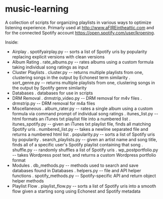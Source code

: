 # music-learning

A collection of scripts for organizing playlists in various ways to optimize listening experience.
Primarly used at http://www.aFIREintheattic.com and for the connected Spotify account https://open.spotify.com/user/kroening.

Inside:

- Airplay
  . spotifyairplay.py -- sorts a list of Spotify uris by popularity replacing explicit versions with clean versions
- Album Rating
  . rate_albums.py -- rates albums using a custom formula taking individual song ratings as input
- Cluster Playlists
  . cluster.py -- returns multiple playlists from one, clustering songs in the output by Echonest term similarity
  . sort_genre.py -- returns multiple playlists from one, clustering songs in the output by Spotify genre similarity
- Databases
  . databases for use in scripts
- DRM Removal
  . drmstrip_video.py -- DRM removal for m4v files
  . drmstrip.py -- DRM removal for m4a files
- Miscellaneous
  . album_rater.py -- rates a single album using a custom formula via command prompt of individual song ratings
  . itunes_list.py -- html formats an iTunes txt playlist file into a numbered list
  . itunes_spotify.py -- given an iTunes txt playlist file, finds all matching Spotify uris
  . numbered_list.py -- takes a newline separated file and returns a numbered html list
  . popularity.py -- sorts a list of Spotify uris by popularity
  . search_playlists.py -- given an artist name and song title, finds all of a specific user's Spotify playlist containing that song
  . shuffle.py -- randomly shuffles a list of Spotify uris
  . wp_postportfolio.py -- takes Wordpress post text, and returns a custom Wordpress portfolio format
- Modules
  . db_methods.py -- methods used to search and save databases found in Databases
  . helpers.py -- file and API helper functions
  . spotify_methods.py -- Spotify-specific API and return object helper methods
- Playlist Flow
  . playlist_flow.py -- sorts a list of Spotify uris into a smooth flow given a starting song using Echonest and Spotify metadata
